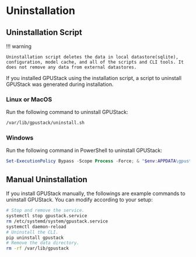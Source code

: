 # Uninstallation

## Uninstallation Script

!!! warning

    Uninstallation script deletes the data in local datastore(sqlite), configuration, model cache, and all of the scripts and CLI tools. It does not remove any data from external datastores.

If you installed GPUStack using the installation script, a script to uninstall GPUStack was generated during installation.

### Linux or MacOS

Run the following command to uninstall GPUStack:

```bash
/var/lib/gpustack/uninstall.sh
```

### Windows

Run the following command in PowerShell to uninstall GPUStack:

```powershell
Set-ExecutionPolicy Bypass -Scope Process -Force; & "$env:APPDATA\gpustack\uninstall.ps1"
```

## Manual Uninstallation

If you install GPUStack manually, the followings are example commands to uninstall GPUStack. You can modify according to your setup:

```bash
# Stop and remove the service.
systemctl stop gpustack.service
rm /etc/systemd/system/gpustack.service
systemctl daemon-reload
# Uninstall the CLI.
pip uninstall gpustack
# Remove the data directory.
rm -rf /var/lib/gpustack
```
